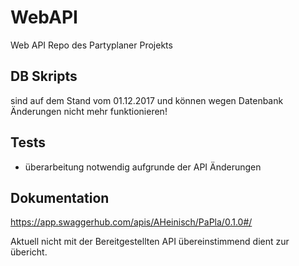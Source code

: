 # WebAPI
Web API Repo des Partyplaner Projekts

## DB Skripts

sind auf dem Stand vom 01.12.2017 und können wegen Datenbank Änderungen nicht mehr funktionieren!

## Tests

- überarbeitung notwendig aufgrunde der API Änderungen

## Dokumentation

https://app.swaggerhub.com/apis/AHeinisch/PaPla/0.1.0#/

Aktuell nicht mit der Bereitgestellten API übereinstimmend dient zur übericht.